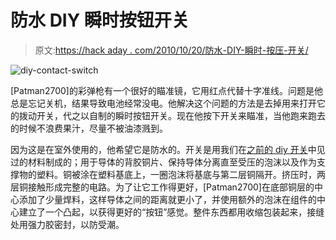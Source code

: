 # 防水 DIY 瞬时按钮开关

> 原文:[https://hack aday . com/2010/10/20/防水-DIY-瞬时-按压-开关/](https://hackaday.com/2010/10/20/waterproof-diy-momentary-push-switch/)

![](../Images/25722c0dcd9b61617a472d289bb8b8d7.png "diy-contact-switch")

[Patman2700]的彩弹枪有一个很好的瞄准镜，它用红点代替十字准线。问题是他总是忘记关机，结果导致电池经常没电。他解决这个问题的方法是去掉用来打开它的拨动开关，代之以自制的瞬时按钮开关。现在他按下开关来瞄准，当他跑来跑去的时候不浪费果汁，尽量不被油漆溅到。

因为这是在室外使用的，他希望它是防水的。开关是用我们在[之前的 diy 开关](http://hackaday.com/2010/10/05/build-a-simple-switch/)中见过的材料制成的；用于导体的背胶铜片、保持导体分离直至受压的泡沫以及作为支撑物的塑料。铜被涂在塑料基底上，一圈泡沫将基底与第二层铜隔开。挤压时，两层铜接触形成完整的电路。为了让它工作得更好，[Patman2700]在底部铜层的中心添加了少量焊料，这样导体之间的距离就更小了，并使用额外的泡沫在组件的中心建立了一个凸起，以获得更好的“按钮”感觉。整件东西都用收缩包装起来，接缝处用强力胶密封，以防受潮。